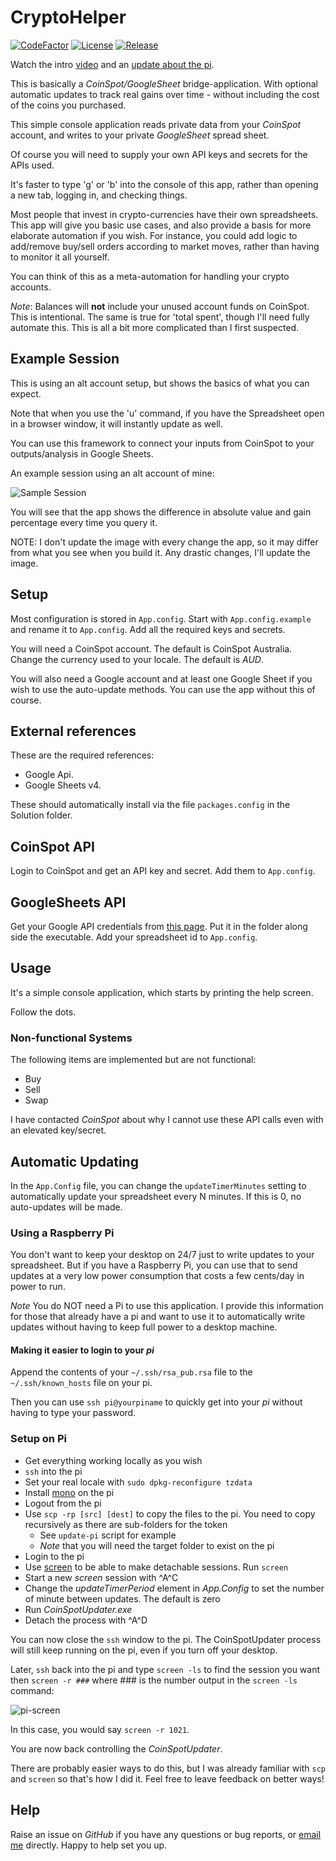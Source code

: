 # CryptoHelper

[![CodeFactor](https://www.codefactor.io/repository/github/cschladetsch/CryptoHelper/badge)](https://www.codefactor.io/repository/github/cschladetsch/CryptoHelper) [![License](https://img.shields.io/github/license/cschladetsch/CryptoHelper.svg?label=License&maxAge=86400)](./LICENSE) [![Release](https://img.shields.io/github/release/cschladetsch/CryptoHelper.svg?label=Release&maxAge=60)](https://github.com/cschladetsch/CryptoHelper/releases/latest)

Watch the intro [video](https://www.youtube.com/watch?v=csmDEE-CY3M) and an [update about the pi](https://www.youtube.com/watch?v=rvdpkhwGRVk).

This is basically a _CoinSpot/GoogleSheet_ bridge-application. With optional automatic updates to track real gains over time - without including the cost of the coins you purchased.

This simple console application reads private data from your *CoinSpot* account, and writes to your private *GoogleSheet* spread sheet.

Of course you will need to supply your own API keys and secrets for the APIs used.

It's faster to type 'g' or 'b' into the console of this app, rather than opening a new tab, logging in, and checking things.

Most people that invest in crypto-currencies have their own spreadsheets. This app will give you basic use cases, and also provide a basis for more elaborate automation if you wish. For instance, you could add logic to add/remove buy/sell orders according to market moves, rather than having to monitor it all yourself.

You can think of this as a meta-automation for handling your crypto accounts. 

*Note*: Balances will **not** include your unused account funds on CoinSpot. This is intentional. The same is true for 'total spent', though I'll need fully automate this. This is all a bit more complicated than I first suspected.

## Example Session

This is using an alt account setup, but shows the basics of what you can expect.

Note that when you use the 'u' command, if you have the Spreadsheet open in a browser window, it will instantly update as well.

You can use this framework to connect your inputs from CoinSpot to your outputs/analysis in Google Sheets.

An example session using an alt account of mine:

![Sample Session](Resources/Demo.png)

You will see that the app shows the difference in absolute value and gain percentage every time you query it.

NOTE: I don't update the image with every change the app, so it may differ from what you see when you build it. Any drastic changes, I'll update the image.

## Setup
Most configuration is stored in `App.config`. Start with `App.config.example` and rename it to `App.config`. Add all the required keys and secrets.

You will need a CoinSpot account. The default is CoinSpot Australia. Change the currency used to your locale. The default is _AUD_.

You will also need a Google account and at least one Google Sheet if you wish to use the auto-update methods. You can use the app without this of course.

## External references
These are the required references:

* Google Api.
* Google Sheets v4. 

These should automatically install via the file `packages.config` in the Solution folder.

## CoinSpot API
Login to CoinSpot and get an API key and secret. Add them to `App.config`.

## GoogleSheets API
Get your Google API credentials from [this page](https://developers.google.com/sheets/api/quickstart/dotnet). Put it in the folder along side the executable. Add your spreadsheet id to `App.config`.

## Usage
It's a simple console application, which starts by printing the help screen.

Follow the dots.

### Non-functional Systems
The following items are implemented but are not functional:

* Buy
* Sell
* Swap

I have contacted *CoinSpot* about why I cannot use these API calls even with an elevated key/secret.

## Automatic Updating
In the `App.Config` file, you can change the `updateTimerMinutes` setting to automatically update your spreadsheet every N minutes. If this is 0, no auto-updates will be made.

### Using a Raspberry Pi

You don't want to keep your desktop on 24/7 just to write updates to your spreadsheet. But if you have a Raspberry Pi, you can use that to send updates at a very low power consumption that costs a few cents/day in power to run.

*Note* You do NOT need a Pi to use this application. I provide this information for those that already have a pi and want to use it to automatically write updates without having to keep full power to a desktop machine.

#### Making it easier to login to your _pi_

Append the contents of your `~/.ssh/rsa_pub.rsa` file to the `~/.ssh/known_hosts` file on your pi.

Then you can use `ssh pi@yourpiname` to quickly get into your _pi_ without having to type your password.

### Setup on Pi

* Get everything working locally as you wish
* `ssh` into the pi
* Set your real locale with `sudo dpkg-reconfigure tzdata`
* Install [mono](https://linuxize.com/post/how-to-install-mono-on-ubuntu-18-04/) on the pi
* Logout from the pi
* Use `scp -rp [src] [dest]` to copy the files to the pi. You need to copy recursively as there are sub-folders for the token
  * See `update-pi` script for example
  * _Note_ that you will need the target folder to exist on the pi
* Login to the pi
* Use [screen](https://linuxize.com/post/how-to-use-linux-screen/) to be able to make detachable sessions. Run `screen`
* Start a new *screen* session with \^A\^C
* Change the _updateTimerPeriod_ element in *App.Config* to set the number of minute between updates. The default is zero
* Run *CoinSpotUpdater.exe*
* Detach the process with \^A\^D

You can now close the `ssh` window to the pi. The CoinSpotUpdater process will still keep running on the pi, even if you turn off your desktop.

Later, `ssh` back into the pi and type `screen -ls` to find the session you want then `screen -r ###` where ### is the number output in the `screen -ls` command:

![pi-screen](Resources/pi-screen.png)

In this case, you would say `screen -r 1021`.

You are now back controlling the *CoinSpotUpdater*.

There are probably easier ways to do this, but I was already familiar with `scp` and `screen` so that's how I did it. Feel free to leave feedback on better ways!

## Help

Raise an issue on *GitHub* if you have any questions or bug reports, or [email me](mailto:christian@schladetsch.com) directly. Happy to help set you up.

